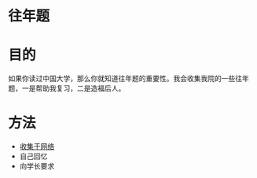 往年题
===

# 目的
  如果你读过中国大学，那么你就知道往年题的重要性。我会收集我院的一些往年题，一是帮助我复习，二是造福后人。

# 方法
+ [收集于网络](www.baidu.com "百度")  
+ 自己回忆  
+ 向学长要求  
   

